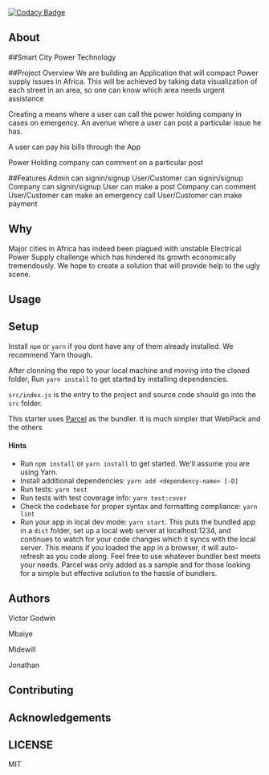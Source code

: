 
[![Codacy Badge](https://api.codacy.com/project/badge/Grade/cb904fd50cad43b7971735f7fe6013de)](https://www.codacy.com/gh/BuildForSDG/Team-124?utm_source=github.com&amp;utm_medium=referral&amp;utm_content=BuildForSDG/Team-124&amp;utm_campaign=Badge_Grade)


## About

##Smart City Power Technology
 
##Project Overview
We are building an Application that will compact Power supply issues in Africa. This will be achieved by 
taking data visualization of each street in an area, so one can know which area needs urgent assistance

Creating a means where a user can call the power holding company in cases on emergency.
An avenue where a user can post a particular issue he has.

A user can pay his bills through the App

Power Holding company can comment on a particular post
 
 
##Features 
Admin can signin/signup
User/Customer can signin/signup
Company can signin/signup
User can make a post 
Company can comment
User/Customer can make an emergency call
User/Customer can make payment

## Why

Major cities in Africa has indeed been plagued with unstable Electrical Power Supply challenge which has hindered its growth economically tremendously. We hope to create a solution that will provide help to the ugly scene.  

## Usage



## Setup

Install `npm` or `yarn` if you dont have any of them already installed. We recommend Yarn though.

After clonning the repo to your local machine and moving into the cloned folder, Run `yarn install` to get started by installing dependencies. 

`src/index.js` is the entry to the project and source code should go into the `src` folder.

This starter uses [Parcel](https://parceljs.org/getting_started.html) as the bundler. It is much simpler that WebPack and the others

#### Hints

- Run `npm install` or `yarn install` to get started. We'll assume you are using Yarn.
- Install additional dependencies: `yarn add <dependency-name> [-D]`
- Run tests: `yarn test`
- Run tests with test coverage info: `yarn test:cover`
- Check the codebase for proper syntax and formatting compliance: `yarn lint`
- Run your app in local dev mode: `yarn start`. This puts the bundled app in a `dist` folder, set up a local web server at localhost:1234, and continues to watch for your code changes which it syncs with the local server. This means if you loaded the app in a browser, it will auto-refresh as you code along. Feel free to use whatever bundler best meets your needs. Parcel was only added as a sample and for those looking for a simple but effective solution to the hassle of bundlers. 

## Authors

Victor Godwin

Mbaiye

Midewill

Jonathan

## Contributing

## Acknowledgements


## LICENSE
MIT

